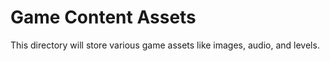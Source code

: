 # Game Content Assets
This directory will store various game assets like images, audio, and levels.
